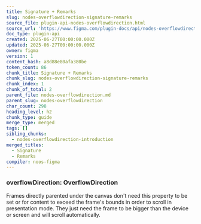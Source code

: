 ```yaml
---
title: Signature + Remarks
slug: nodes-overflowdirection-signature-remarks
source_file: plugin-api-nodes-overflowdirection.html
source_url: 'https://www.figma.com/plugin-docs/api/nodes-overflowdirection/'
doc_type: plugin-api
created: 2025-06-27T00:00:00.000Z
updated: 2025-06-27T00:00:00.000Z
owner: figma
version: 1
content_hash: a8d88e80afa380be
token_count: 86
chunk_title: Signature + Remarks
chunk_slug: nodes-overflowdirection-signature-remarks
chunk_index: 1
chunk_of_total: 2
parent_file: nodes-overflowdirection.md
parent_slug: nodes-overflowdirection
char_count: 298
heading_level: h2
chunk_type: guide
merge_type: merged
tags: []
sibling_chunks:
  - nodes-overflowdirection-introduction
merged_titles:
  - Signature
  - Remarks
compiler: noos-figma
---
```


### overflowDirection: OverflowDirection

Frames directly parented under the canvas don't need this property to be set or for content to exceed the frame's bounds in order to scroll in presentation mode. They just need the frame to be bigger than the device or screen and will scroll automatically.
